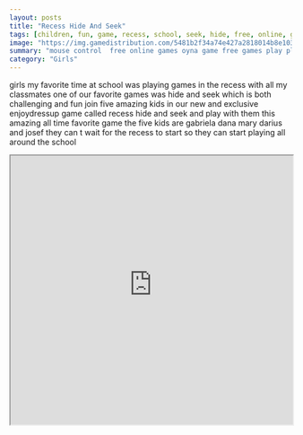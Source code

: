```yaml
---
layout: posts
title: "Recess Hide And Seek"
tags: [children, fun, game, recess, school, seek, hide, free, online, games, oyna, game, free, games, play, play, games]
image: "https://img.gamedistribution.com/5481b2f34a74e427a2818014b8e103b0.jpg"
summary: "mouse control  free online games oyna game free games play play games"
category: "Girls"
---
```


girls my favorite time at school was playing games in the recess with all my classmates one of our favorite games was hide and seek which is both challenging and fun join five amazing kids in our new and exclusive enjoydressup game called recess hide and seek and play with them this amazing all time favorite game the five kids are gabriela dana mary darius and josef they can t wait for the recess to start so they can start playing all around the school

<iframe width="100%" height="480px;" src="https://flash.gamedistribution.com?game=5481b2f34a74e427a2818014b8e103b0"></iframe>